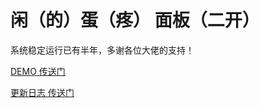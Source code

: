# 闲（的）蛋（疼） 面板（二开）

  系统稳定运行已有半年，多谢各位大佬的支持！

[DEMO 传送门](http://demo.xdmb.xyz/)

[更新日志 传送门](https://github.com/noobcfy/wikis/wiki/%E7%89%88%E6%9C%AC%E6%9B%B4%E6%96%B0%E6%97%A5%E5%BF%97)
